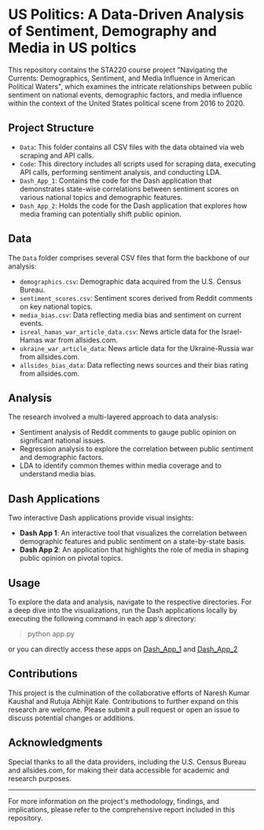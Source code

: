 # US Politics: A Data-Driven Analysis of Sentiment, Demography and Media in US poltics

This repository contains the STA220 course project "Navigating the Currents: Demographics, Sentiment, and Media Influence in American Political Waters", which examines the intricate relationships between public sentiment on national events, demographic factors, and media influence within the context of the United States political scene from 2016 to 2020.

## Project Structure

- `Data`: This folder contains all CSV files with the data obtained via web scraping and API calls.
- `Code`: This directory includes all scripts used for scraping data, executing API calls, performing sentiment analysis, and conducting LDA.
- `Dash_App_1`: Contains the code for the Dash application that demonstrates state-wise correlations between sentiment scores on various national topics and demographic features.
- `Dash_App_2`: Holds the code for the Dash application that explores how media framing can potentially shift public opinion.

## Data

The `Data` folder comprises several CSV files that form the backbone of our analysis:

- `demographics.csv`: Demographic data acquired from the U.S. Census Bureau.
- `sentiment_scores.csv`: Sentiment scores derived from Reddit comments on key national topics.
- `media_bias.csv`: Data reflecting media bias and sentiment on current events.
- `isreal_hamas_war_article_data.csv`: News article data for the Israel-Hamas war from allsides.com.
- `ukraine_war_article_data`: News article data for the Ukraine-Russia war from allsides.com.
- `allsides_bias_data`: Data reflecting news sources and their bias rating from allsides.com.

## Analysis

The research involved a multi-layered approach to data analysis:

- Sentiment analysis of Reddit comments to gauge public opinion on significant national issues.
- Regression analysis to explore the correlation between public sentiment and demographic factors.
- LDA to identify common themes within media coverage and to understand media bias.

## Dash Applications

Two interactive Dash applications provide visual insights:

- **Dash App 1**: An interactive tool that visualizes the correlation between demographic features and public sentiment on a state-by-state basis.
- **Dash App 2**: An application that highlights the role of media in shaping public opinion on pivotal topics.

## Usage

To explore the data and analysis, navigate to the respective directories. For a deep dive into the visualizations, run the Dash applications locally by executing the following command in each app's directory:

> python app.py

or you can directly access these apps on [Dash_App_1](https://data-and-web-technologies-for-data.onrender.com/) and [Dash_App_2](https://data-and-web-technologies-for-data-1cu1.onrender.com/) 

## Contributions

This project is the culmination of the collaborative efforts of Naresh Kumar Kaushal and Rutuja Abhijit Kale. Contributions to further expand on this research are welcome. Please submit a pull request or open an issue to discuss potential changes or additions.

## Acknowledgments

Special thanks to all the data providers, including the U.S. Census Bureau and allsides.com, for making their data accessible for academic and research purposes.

---

For more information on the project's methodology, findings, and implications, please refer to the comprehensive report included in this repository.



